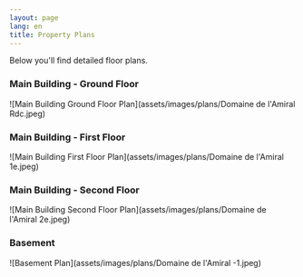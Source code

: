 ```yaml
---
layout: page
lang: en
title: Property Plans
---
```


Below you'll find detailed floor plans.

### Main Building - Ground Floor
![Main Building Ground Floor Plan](assets/images/plans/Domaine de l'Amiral Rdc.jpeg)

### Main Building - First Floor
![Main Building First Floor Plan](assets/images/plans/Domaine de l'Amiral 1e.jpeg)

### Main Building - Second Floor
![Main Building Second Floor Plan](assets/images/plans/Domaine de l'Amiral 2e.jpeg)

### Basement
![Basement Plan](assets/images/plans/Domaine de l'Amiral -1.jpeg)